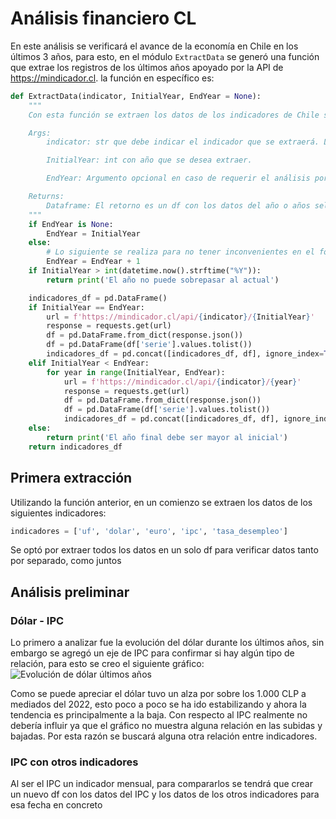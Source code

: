 # Análisis financiero CL
En este análisis se verificará el avance de la economía en Chile en los últimos 3 años, para esto, en el módulo `ExtractData` se generó una función que extrae los registros de los últimos años apoyado por la API de https://mindicador.cl. la función en específico es:

```python
def ExtractData(indicator, InitialYear, EndYear = None):
    """
    Con esta función se extraen los datos de los indicadores de Chile según API de https://mindicador.cl

    Args:
        indicator: str que debe indicar el indicador que se extraerá. Los posibles datos son [uf, ivp, dolar, dolar_intercambio, euro, ipc, utm, imacec, tpm, libra_cobre, tasa_desempleo, bitcoin]

        InitialYear: int con año que se desea extraer.

        EndYear: Argumento opcional en caso de requerir el análisis por más años.

    Returns:
        Dataframe: El retorno es un df con los datos del año o años seleccionados junto con el valor en CLP.
    """
    if EndYear is None:
        EndYear = InitialYear
    else:
        # Lo siguiente se realiza para no tener inconvenientes en el for por el índice de python
        EndYear = EndYear + 1
    if InitialYear > int(datetime.now().strftime("%Y")):
        return print('El año no puede sobrepasar al actual')

    indicadores_df = pd.DataFrame()
    if InitialYear == EndYear:
        url = f'https://mindicador.cl/api/{indicator}/{InitialYear}'
        response = requests.get(url)
        df = pd.DataFrame.from_dict(response.json())
        df = pd.DataFrame(df['serie'].values.tolist())
        indicadores_df = pd.concat([indicadores_df, df], ignore_index=True)
    elif InitialYear < EndYear:
        for year in range(InitialYear, EndYear):
            url = f'https://mindicador.cl/api/{indicator}/{year}'
            response = requests.get(url)
            df = pd.DataFrame.from_dict(response.json())
            df = pd.DataFrame(df['serie'].values.tolist())
            indicadores_df = pd.concat([indicadores_df, df], ignore_index=True)
    else:
        return print('El año final debe ser mayor al inicial')
    return indicadores_df
```
## Primera extracción
Utilizando la función anterior, en un comienzo se extraen los datos de los siguientes indicadores:
```python
indicadores = ['uf', 'dolar', 'euro', 'ipc', 'tasa_desempleo']
```
Se optó por extraer todos los datos en un solo df para verificar datos tanto por separado, como juntos

## Análisis preliminar
### Dólar - IPC
Lo primero a analizar fue la evolución del dólar durante los últimos años, sin embargo se agregó un eje de IPC para confirmar si hay algún tipo de relación, para esto se creo el siguiente gráfico:
![Evolución de dólar últimos años](assets/EvoluciónDolarIPC.png)

Como se puede apreciar el dólar tuvo un alza por sobre los 1.000 CLP a mediados del 2022, esto poco a poco se ha ido estabilizando y ahora la tendencia es principalmente a la baja. Con respecto al IPC realmente no debería influir ya que el gráfico no muestra alguna relación en las subidas y bajadas. Por esta razón se buscará alguna otra relación entre indicadores.

### IPC con otros indicadores
Al ser el IPC un indicador mensual, para compararlos se tendrá que crear un nuevo df con los datos del IPC y los datos de los otros indicadores para esa fecha en concreto
